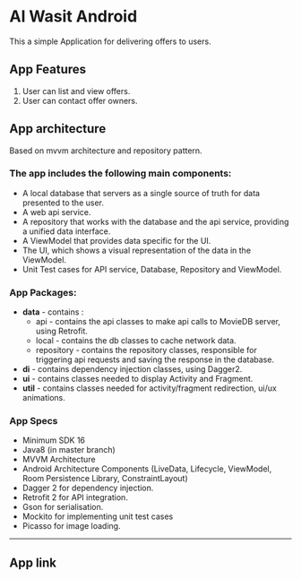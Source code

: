 # Al Wasit Android
This a simple Application for delivering offers to users.

## App Features
1. User can list and view offers.
2. User can contact offer owners.

## App architecture
Based on mvvm architecture and repository pattern.

### The app includes the following main components:

* A local database that servers as a single source of truth for data presented to the user.
* A web api service.
* A repository that works with the database and the api service, providing a unified data interface.
* A ViewModel that provides data specific for the UI.
* The UI, which shows a visual representation of the data in the ViewModel.
* Unit Test cases for API service, Database, Repository and ViewModel.

### App Packages:
* **data** - contains :
  * api - contains the api classes to make api calls to MovieDB server, using Retrofit.
  * local - contains the db classes to cache network data.
  * repository - contains the repository classes, responsible for triggering api requests and saving the response in the database.
* **di** - contains dependency injection classes, using Dagger2.
* **ui** - contains classes needed to display Activity and Fragment.
* **util** - contains classes needed for activity/fragment redirection, ui/ux animations.


### App Specs
* Minimum SDK 16
* Java8 (in master branch) 
* MVVM Architecture
* Android Architecture Components (LiveData, Lifecycle, ViewModel, Room Persistence Library, ConstraintLayout)
* Dagger 2 for dependency injection.
* Retrofit 2 for API integration.
* Gson for serialisation.
* Mockito for implementing unit test cases
* Picasso for image loading.
------
## App link
